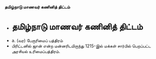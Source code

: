 **தமிழ்நாடு மாணவர் கணினித் திட்டம்**
- # தமிழ்நாடு மாணவர் கணினித் திட்டம்
- a. (வர) பேருரிமைப் பத்திரம்
- பிரிட்டனில் ஜான் என்ற மன்னரிடமிருந்து 1215-இல் மக்கள் சார்பில் பெறப்பட்ட அரசியல் உரிமைப்பத்திரம்.

